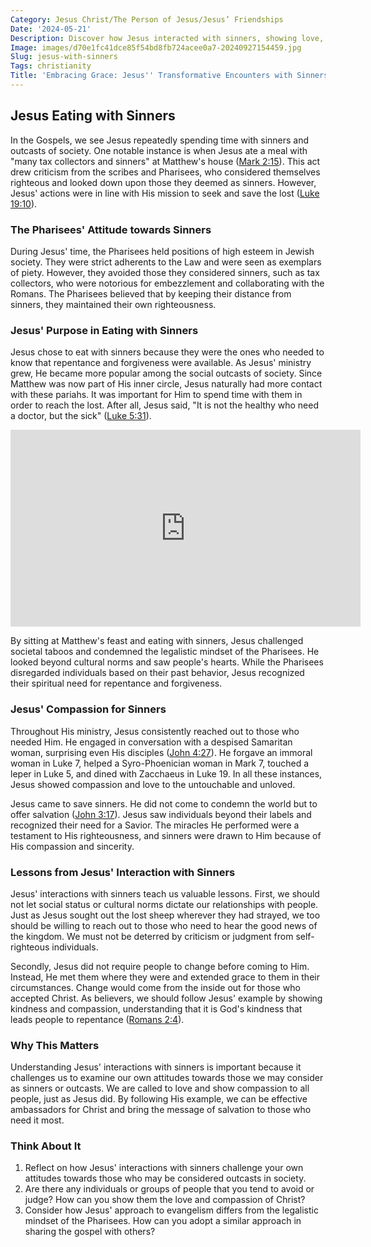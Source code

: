 ```yaml
---
Category: Jesus Christ/The Person of Jesus/Jesus’ Friendships
Date: '2024-05-21'
Description: Discover how Jesus interacted with sinners, showing love, compassion, and forgiveness in unexpected ways. Explore the transformative power of grace in this insightful article.
Image: images/d70e1fc41dce85f54bd8fb724acee0a7-20240927154459.jpg
Slug: jesus-with-sinners
Tags: christianity
Title: 'Embracing Grace: Jesus'' Transformative Encounters with Sinners'
---
```


## Jesus Eating with Sinners

In the Gospels, we see Jesus repeatedly spending time with sinners and outcasts of society. One notable instance is when Jesus ate a meal with "many tax collectors and sinners" at Matthew's house ([Mark 2:15](https://www.bibleref.com/Mark/2/Mark-2-15.html)). This act drew criticism from the scribes and Pharisees, who considered themselves righteous and looked down upon those they deemed as sinners. However, Jesus' actions were in line with His mission to seek and save the lost ([Luke 19:10](https://www.bibleref.com/Luke/19/Luke-19-10.html)).

### The Pharisees' Attitude towards Sinners

During Jesus' time, the Pharisees held positions of high esteem in Jewish society. They were strict adherents to the Law and were seen as exemplars of piety. However, they avoided those they considered sinners, such as tax collectors, who were notorious for embezzlement and collaborating with the Romans. The Pharisees believed that by keeping their distance from sinners, they maintained their own righteousness.

### Jesus' Purpose in Eating with Sinners

Jesus chose to eat with sinners because they were the ones who needed to know that repentance and forgiveness were available. As Jesus' ministry grew, He became more popular among the social outcasts of society. Since Matthew was now part of His inner circle, Jesus naturally had more contact with these pariahs. It was important for Him to spend time with them in order to reach the lost. After all, Jesus said, "It is not the healthy who need a doctor, but the sick" ([Luke 5:31](https://www.bibleref.com/Luke/5/Luke-5-31.html)).


<iframe width="560" height="315" src="https://www.youtube.com/embed/w5GXnM_TxSQ" frameborder="0" allow="autoplay; encrypted-media" allowfullscreen></iframe>


By sitting at Matthew's feast and eating with sinners, Jesus challenged societal taboos and condemned the legalistic mindset of the Pharisees. He looked beyond cultural norms and saw people's hearts. While the Pharisees disregarded individuals based on their past behavior, Jesus recognized their spiritual need for repentance and forgiveness.

### Jesus' Compassion for Sinners

Throughout His ministry, Jesus consistently reached out to those who needed Him. He engaged in conversation with a despised Samaritan woman, surprising even His disciples ([John 4:27](https://www.bibleref.com/John/4/John-4-27.html)). He forgave an immoral woman in Luke 7, helped a Syro-Phoenician woman in Mark 7, touched a leper in Luke 5, and dined with Zacchaeus in Luke 19. In all these instances, Jesus showed compassion and love to the untouchable and unloved.

Jesus came to save sinners. He did not come to condemn the world but to offer salvation ([John 3:17](https://www.bibleref.com/John/3/John-3-17.html)). Jesus saw individuals beyond their labels and recognized their need for a Savior. The miracles He performed were a testament to His righteousness, and sinners were drawn to Him because of His compassion and sincerity.

### Lessons from Jesus' Interaction with Sinners

Jesus' interactions with sinners teach us valuable lessons. First, we should not let social status or cultural norms dictate our relationships with people. Just as Jesus sought out the lost sheep wherever they had strayed, we too should be willing to reach out to those who need to hear the good news of the kingdom. We must not be deterred by criticism or judgment from self-righteous individuals.

Secondly, Jesus did not require people to change before coming to Him. Instead, He met them where they were and extended grace to them in their circumstances. Change would come from the inside out for those who accepted Christ. As believers, we should follow Jesus' example by showing kindness and compassion, understanding that it is God's kindness that leads people to repentance ([Romans 2:4](https://www.bibleref.com/Romans/2/Romans-2-4.html)).

### Why This Matters

Understanding Jesus' interactions with sinners is important because it challenges us to examine our own attitudes towards those we may consider as sinners or outcasts. We are called to love and show compassion to all people, just as Jesus did. By following His example, we can be effective ambassadors for Christ and bring the message of salvation to those who need it most.

### Think About It

1. Reflect on how Jesus' interactions with sinners challenge your own attitudes towards those who may be considered outcasts in society.
2. Are there any individuals or groups of people that you tend to avoid or judge? How can you show them the love and compassion of Christ?
3. Consider how Jesus' approach to evangelism differs from the legalistic mindset of the Pharisees. How can you adopt a similar approach in sharing the gospel with others?
